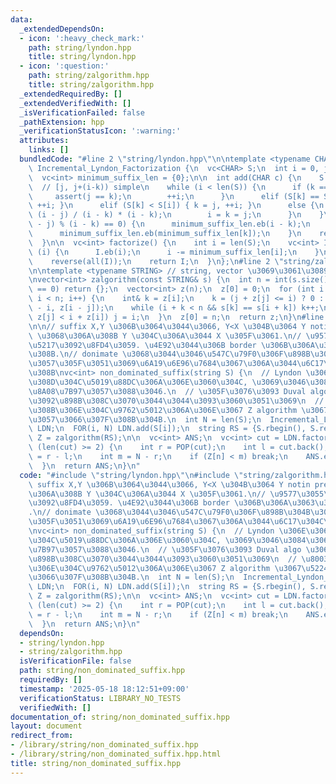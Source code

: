 ```yaml
---
data:
  _extendedDependsOn:
  - icon: ':heavy_check_mark:'
    path: string/lyndon.hpp
    title: string/lyndon.hpp
  - icon: ':question:'
    path: string/zalgorithm.hpp
    title: string/zalgorithm.hpp
  _extendedRequiredBy: []
  _extendedVerifiedWith: []
  _isVerificationFailed: false
  _pathExtension: hpp
  _verificationStatusIcon: ':warning:'
  attributes:
    links: []
  bundledCode: "#line 2 \"string/lyndon.hpp\"\n\ntemplate <typename CHAR>\nstruct\
    \ Incremental_Lyndon_Factorization {\n  vc<CHAR> S;\n  int i = 0, j = 0, k = 0;\n\
    \  vc<int> minimum_suffix_len = {0};\n\n  int add(CHAR c) {\n    S.eb(c);\n  \
    \  // [j, j+(i-k)) simple\n    while (i < len(S)) {\n      if (k == i) {\n   \
    \     assert(j == k);\n        ++i;\n      }\n      elif (S[k] == S[i]) { ++k,\
    \ ++i; }\n      elif (S[k] < S[i]) { k = j, ++i; }\n      else {\n        j +=\
    \ (i - j) / (i - k) * (i - k);\n        i = k = j;\n      }\n    }\n    if ((i\
    \ - j) % (i - k) == 0) {\n      minimum_suffix_len.eb(i - k);\n    } else {\n\
    \      minimum_suffix_len.eb(minimum_suffix_len[k]);\n    }\n    return minimum_suffix_len[i];\n\
    \  }\n\n  vc<int> factorize() {\n    int i = len(S);\n    vc<int> I;\n    while\
    \ (i) {\n      I.eb(i);\n      i -= minimum_suffix_len[i];\n    }\n    I.eb(0);\n\
    \    reverse(all(I));\n    return I;\n  }\n};\n#line 2 \"string/zalgorithm.hpp\"\
    \n\ntemplate <typename STRING> // string, vector \u3069\u3061\u3089\u3067\u3082\
    \nvector<int> zalgorithm(const STRING& s) {\n  int n = int(s.size());\n  if (n\
    \ == 0) return {};\n  vector<int> z(n);\n  z[0] = 0;\n  for (int i = 1, j = 0;\
    \ i < n; i++) {\n    int& k = z[i];\n    k = (j + z[j] <= i) ? 0 : min(j + z[j]\
    \ - i, z[i - j]);\n    while (i + k < n && s[k] == s[i + k]) k++;\n    if (j +\
    \ z[j] < i + z[i]) j = i;\n  }\n  z[0] = n;\n  return z;\n}\n#line 3 \"string/non_dominated_suffix.hpp\"\
    \n\n// suffix X,Y \u306B\u3064\u3044\u3066, Y<X \u304B\u3064 Y notin prefix(X)\
    \ \u3068\u306A\u308B Y \u304C\u306A\u3044 X \u305F\u3061.\n// \u9577\u3055\u306E\
    \u5217\u3092\u8FD4\u3059. \u4E92\u3044\u306B border \u306B\u306A\u3063\u3066\u3044\
    \u308B.\n// donimate \u3068\u3044\u3046\u547C\u79F0\u306F\u898B\u304B\u3051\u306F\
    \u3057\u305F\u3051\u3069\u6A19\u6E96\u7684\u3067\u306A\u3044\u6C17\u304C\u3059\
    \u308B\nvc<int> non_dominated_suffix(string S) {\n  // Lyndon \u306E\u3068\u3053\
    \u308D\u304C\u5019\u88DC\u306A\u306E\u3060\u304C, \u3069\u3046\u3084\u3063\u3066\
    \u8A08\u7B97\u3057\u3088\u3046.\n  // \u305F\u3076\u3093 Duval algo \u306E\u4E2D\
    \u3092\u898B\u308C\u3070\u3044\u3044\u3093\u3060\u3051\u3069\n  // \u8003\u3048\
    \u308B\u306E\u304C\u9762\u5012\u306A\u306E\u3067 Z algorithm \u3067\u5224\u5B9A\
    \u3057\u3066\u307F\u308B\u304B.\n  int N = len(S);\n  Incremental_Lyndon_Factorization<char>\
    \ LDN;\n  FOR(i, N) LDN.add(S[i]);\n  string RS = {S.rbegin(), S.rend()};\n  vc<int>\
    \ Z = zalgorithm(RS);\n\n  vc<int> ANS;\n  vc<int> cut = LDN.factorize();\n  while\
    \ (len(cut) >= 2) {\n    int r = POP(cut);\n    int l = cut.back();\n    int n\
    \ = r - l;\n    int m = N - r;\n    if (Z[n] < m) break;\n    ANS.eb(n + m);\n\
    \  }\n  return ANS;\n}\n"
  code: "#include \"string/lyndon.hpp\"\n#include \"string/zalgorithm.hpp\"\n\n//\
    \ suffix X,Y \u306B\u3064\u3044\u3066, Y<X \u304B\u3064 Y notin prefix(X) \u3068\
    \u306A\u308B Y \u304C\u306A\u3044 X \u305F\u3061.\n// \u9577\u3055\u306E\u5217\
    \u3092\u8FD4\u3059. \u4E92\u3044\u306B border \u306B\u306A\u3063\u3066\u3044\u308B\
    .\n// donimate \u3068\u3044\u3046\u547C\u79F0\u306F\u898B\u304B\u3051\u306F\u3057\
    \u305F\u3051\u3069\u6A19\u6E96\u7684\u3067\u306A\u3044\u6C17\u304C\u3059\u308B\
    \nvc<int> non_dominated_suffix(string S) {\n  // Lyndon \u306E\u3068\u3053\u308D\
    \u304C\u5019\u88DC\u306A\u306E\u3060\u304C, \u3069\u3046\u3084\u3063\u3066\u8A08\
    \u7B97\u3057\u3088\u3046.\n  // \u305F\u3076\u3093 Duval algo \u306E\u4E2D\u3092\
    \u898B\u308C\u3070\u3044\u3044\u3093\u3060\u3051\u3069\n  // \u8003\u3048\u308B\
    \u306E\u304C\u9762\u5012\u306A\u306E\u3067 Z algorithm \u3067\u5224\u5B9A\u3057\
    \u3066\u307F\u308B\u304B.\n  int N = len(S);\n  Incremental_Lyndon_Factorization<char>\
    \ LDN;\n  FOR(i, N) LDN.add(S[i]);\n  string RS = {S.rbegin(), S.rend()};\n  vc<int>\
    \ Z = zalgorithm(RS);\n\n  vc<int> ANS;\n  vc<int> cut = LDN.factorize();\n  while\
    \ (len(cut) >= 2) {\n    int r = POP(cut);\n    int l = cut.back();\n    int n\
    \ = r - l;\n    int m = N - r;\n    if (Z[n] < m) break;\n    ANS.eb(n + m);\n\
    \  }\n  return ANS;\n}\n"
  dependsOn:
  - string/lyndon.hpp
  - string/zalgorithm.hpp
  isVerificationFile: false
  path: string/non_dominated_suffix.hpp
  requiredBy: []
  timestamp: '2025-05-18 18:12:51+09:00'
  verificationStatus: LIBRARY_NO_TESTS
  verifiedWith: []
documentation_of: string/non_dominated_suffix.hpp
layout: document
redirect_from:
- /library/string/non_dominated_suffix.hpp
- /library/string/non_dominated_suffix.hpp.html
title: string/non_dominated_suffix.hpp
---
```

